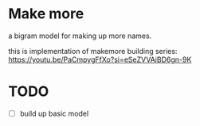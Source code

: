 # Make more 

a bigram model for making up more names.

this is implementation of makemore building series:  https://youtu.be/PaCmpygFfXo?si=eSeZVVAiBD6gn-9K

# TODO
- [ ] build up basic model

